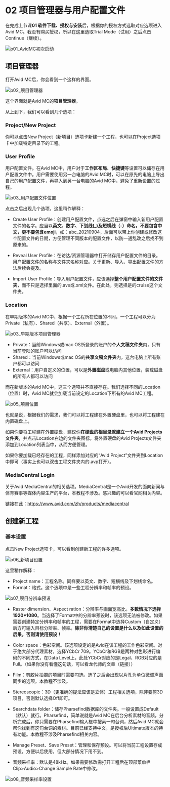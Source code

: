 # 02 项目管理器与用户配置文件

在完成上节课**01 软件下载、授权与安装**后，根据你的授权方式选取对应选项进入Avid MC。我没有购买授权，所以在这里选取Trial Mode（试用）之后点击Continue（继续）。

![p01_AvidMC初次启动](pic/02/p01_AvidMC初次启动.png)

## 项目管理器

打开Avid MC后，你会看到一个这样的界面。

![p02_项目管理器](pic/02/p02_项目管理器.png)


这个界面就是Avid MC的**项目管理器**。

从上到下，我们可以看到几个选项：

### Project/New Project

你可以点击New Project（新项目）选项卡新建一个工程，也可以在Project选项卡中加载特定目录下的工程。

### User Profile

用户配置文件。在Avid MC中，用户对于**工作区布局**、**快捷键**等设置可以储存在用户配置文件中。用户需要使用另一台电脑的Avid MC时，可以在原先的电脑上导出自己的用户配置文件，再导入到另一台电脑的Avid MC中，避免了重新设置的过程。

![p03_用户配置文件位置](pic/02/p03_用户配置文件位置.png)

点击之后出现几个选项，这里稍作解释：

- Create User Profile：创建用户配置文件，点选之后在弹窗中输入新用户配置文件的名字。应当以**英文、数字、下划线(_)及短横线（-）命名，不要包含中文，更不要包含emoji**，如：abc_20210904，后面可以带上你创建或修改这个配置文件的日期，方便管理不同版本的配置文件，以防一通乱改之后找不到原来的。
- Reveal User Profile：在访达/资源管理器中打开储存用户配置文件的目录。用户配置文件的名称与文件夹名称对应。关于更新、导入、导出配置文件的方法后续会提及。

- Import User Profile：导入用户配置文件，应该选择**整个用户配置文件的文件夹**，而不只是选择里面的.ave或.xml文件。在此处，则选择是的cruise这个文件夹。

### Location

在早期版本的Avid MC中，根据一个工程所在位置的不同，一个工程可以分为Private（私有）、Shared（共享）、External（外置）。

![p03_早期版本项目管理器](pic/02/p04_早期版本项目管理器.png)

- Private：当前Windows或mac OS所登录的账户的**个人文稿文件夹**内，只有当前登陆的账户可以访问
- Shared：当前Windows或mac OS的**共享文稿文件夹**内，这台电脑上所有账户都可以访问
- External：用户自定义的位置，可以是**外置磁盘**或电脑内其他位置，装载磁盘的所有人都可以访问

而在新版本的Avid MC中，这三个选项并不直接存在。我们选择不同的Location（位置）时，Avid MC就会加载当前设定的Location下所有的Avid MC工程。

![p05_项目位置](pic/02/p05_项目位置.png)

也就是说，根据我们的需求，我们可以将工程建在外置硬盘里，也可以将工程建在内置磁盘上。

如果你要将工程建在外置硬盘，建议你**在硬盘的根目录就建立一个Avid Projects文件夹**，并点击Location右边的文件夹图标，将外置硬盘的Avid Projects文件夹添加到Location列表当中，从而方便管理。

如果你要加载已经存在的工程，同样添加对应的“Avid Project”文件夹到Location中即可（事实上也可以双击工程文件夹内的.avp打开）。

### MediaCentral Login

关于Avid MediaCentral的相关选项。MediaCentral是一个Avid开发的面向新闻与体育赛事等媒体内容生产的平台，本教程不涉及。感兴趣的可以看官网相关内容。

链接在此：https://www.avid.com/zh/products/mediacentral

## 创建新工程

### 基本设置

点击New Project选项卡，可以看到创建新工程的许多选项。

![p06_新项目设置](pic/02/p06_新项目设置.png)

这里稍作解释：

- Project name：工程名称。同样要以英文、数字、短横线及下划线命名。
- Format：格式。这个选项中是一些工程分辨率和帧率的预设。

![p07_项目分辨率预设](pic/02/p07_项目分辨率预设.png)

- Raster dimension、Aspect ration：分辨率与画面宽高比。**多数情况下选择1920*1080**。当选择了Format中的分辨率预设时，该选项无法被修改。如果需要创建特定分辨率和帧率的工程，需要在Format中选择Custom（自定义）后方可输入目标分辨率、帧率。**除非你清楚自己的设置是什么以及如此设置的后果，否则请使用预设！**

- Color space：色彩空间。该选项设定的是Avid在该工程的工作色彩空间。对于绝大部分代理素材，选择YCbCr 709。YCbCr和RGB是两种对色彩进行编码的不同方式，在Data Level上，此处YCbCr对应的是Legal、RGB对应的是Full。（如果你没有看懂这句话，可以看龙代师的文章（链接））
- Film：剪胶片拍摄的项目时需要勾选。选了之后会出现以片孔为单位微调声画同步的选项。本教程不涉及。

- Stereoscopic：3D（更准确的提法应该是立体）工程相关选项，除非要剪3D项目，否则默认选择Off即可。
- Searchdata folder：储存Pharsefind数据库的文件夹。一般设置成Default（默认）就行。Pharsefind，简单说就是Avid MC在后台分析素材的音频，分析完成后，你只需要在Pharsefind输入框中搜索一句台词，然后Avid MC就会帮你找到有这句台词的素材。目前已经支持中文，是授权后Ultimate版本的特有功能。本教程不涉及Pharsefind相关内容。

- Manage Preset、Save Preset：管理和保存预设。可以将当前工程设置存成预设，方便以后使用，但大部分情况下用不到。
- 音频采样率：默认是48kHz。如果需要修改需打开工程后在顶部菜单栏Clip>Audio>Change Sample Rate中修改。

![p08_音频采样率设置](pic/02/p08_音频采样率设置.png)
